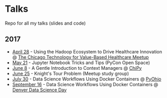 # Talks
Repo for all my talks (slides and code)

## 2017

* [April 28](https://github.com/alysivji/talks/tree/master/201704-healthcare-big-data-analytics) - Using the Hadoop Ecosystem to Drive Healthcare Innovation @ [The Chicago Technology for Value-Based Healthcare Meetup](https://www.meetup.com/Chicago-Technology-For-Value-Based-Healthcare-Meetup/events/238965958/)
* [May 21](https://github.com/alysivji/talks/tree/master/201705-jupyter-notebook-tips-and-tricks) - Jupyter Notebook Tricks and Tips (PyCon Open Space)
* [June 8](https://github.com/alysivji/talks/tree/master/context-manager-intro) - A Gentle Introduction to Context Managers @ [ChiPy](https://www.meetup.com/_ChiPy_/events/240015768/)
* [June 25](https://github.com/alysivji/talks/tree/master/201706-knights-tour) - Knight's Tour Problem (Meetup study group)
* [July 30](https://github.com/alysivji/talks/tree/master/data-science-workflows-using-docker-containers) - Data Science Workflows Using Docker Containers @ [PyOhio](https://pyohio.org/schedule/presentation/303/)
* [September 16](https://github.com/alysivji/talks/tree/master/data-science-workflows-using-docker-containers) - Data Science Workflows Using Docker Containers @ [Denver Data Science Day](http://denverdatascienceday.com/)

